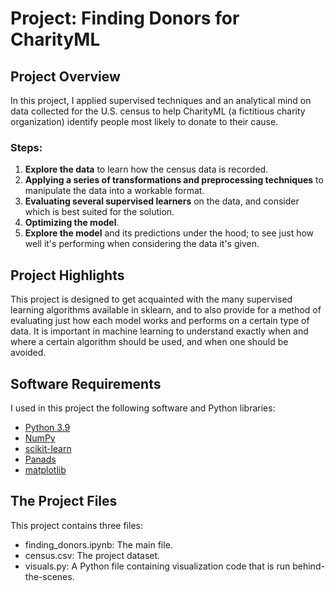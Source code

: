 # Project: Finding Donors for CharityML

## Project Overview

In this project, I applied supervised techniques and an analytical mind on data collected for the U.S. census to help CharityML (a fictitious charity organization) identify people most likely to donate to their cause. 
### Steps:
1) **Explore the data** to learn how the census data is recorded. 
2) **Applying a series of transformations and preprocessing techniques** to manipulate the data into a workable format.
3) **Evaluating several supervised learners** on the data, and consider which is best suited for the solution. 
4) **Optimizing the model**.
5) **Explore the model** and its predictions under the hood; to see just how well it's performing when considering the data it's given.


## Project Highlights

This project is designed to get acquainted with the many supervised learning algorithms available in sklearn, and to also provide for a method of evaluating just how each model works and performs on a certain type of data. It is important in machine learning to understand exactly when and where a certain algorithm should be used, and when one should be avoided.

## Software Requirements

I used in this project the following software and Python libraries:
- [Python 3.9](https://www.python.org/downloads/release/python-3912/)
- [NumPy](https://numpy.org/)
- [scikit-learn](https://scikit-learn.org/stable/)
- [Panads](https://pandas.pydata.org/)
- [matplotlib](https://matplotlib.org/)


## The Project Files

This project contains three files:
- finding_donors.ipynb: The main file.
- census.csv: The project dataset.
- visuals.py: A Python file containing visualization code that is run behind-the-scenes.
